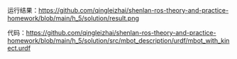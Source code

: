 运行结果：https://github.com/qingleizhai/shenlan-ros-theory-and-practice-homework/blob/main/h_5/solution/result.png

代码：https://github.com/qingleizhai/shenlan-ros-theory-and-practice-homework/blob/main/h_5/solution/src/mbot_description/urdf/mbot_with_kinect.urdf
